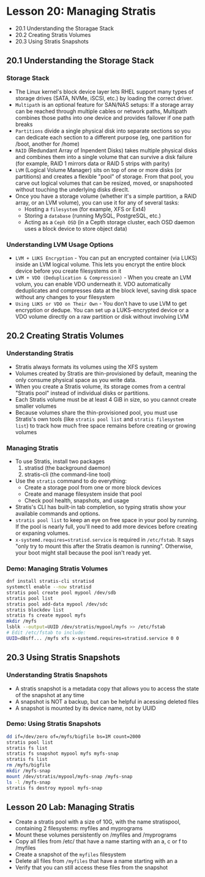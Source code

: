 # Lesson 20: Managing Stratis
- 20.1 Understanding the Storagae Stack
- 20.2 Creating Stratis Volumes
- 20.3 Using Stratis Snapshots

## 20.1 Understanding the Storage Stack
### Storage Stack
- The Linux kernel's block device layer lets RHEL support many types of storage drives (SATA, NVMe, iSCSI, etc.) by loading the correct driver.
- `Multipath` is an optional feature for SAN/NAS setups: If a storage array can be reached through multiple cables or network paths, Multipath combines those paths into one device and provides failover if one path breaks
- `Partitions` divide a single physical disk into separate sections so you can dedicate each section to a different purpose (eg, one partition for /boot, another for /home)
- `RAID` (Redundant Array of Inpendent Disks) takes multiple physical disks and combines them into a single volume that can survive a disk failure (for example, RAID 1 mirrors data or RAID 5 strips with parity)
- `LVM` (Logical Volume Manager) sits on top of one or more disks (or partitions) and creates a flexible "pool" of storage. From that pool, you carve out logical volumes that can be resized, moved, or snapshooted without touching the underlying disks direclt.
- Once you have a storage volume (whether it's a simple partition, a RAID array, or an LVM volume), you can use it for any of several tasks:
    - Hosting a `filesystem` (for example, XFS or Ext4)
    - Storing a `database` (running MySQL, PostgreSQL, etc.)
    - Acting as a `Ceph OSD` (in a Cepth storage cluster, each OSD daemon uses a block device to store object data)

### Understanding LVM Usage Options
- `LVM + LUKS Encryption` - You can put an encrypted container (via LUKS) inside an LVM logical volume. This lets you encrypt the entire block device before you create filesystems on it
- `LVM + VDO (Deduplication & Compression)` - When you create an LVM volum, you can enable VDO underneath it. VDO automatically deduplicates and compresses data at the block level, saving disk space without any changes to your filesystem
- `Using LUKS or VDO on Their Own` - You don't have to use LVM to get encryption or dedupe. You can set up a LUKS-encrypted device or a VDO volume directly on a raw partition or disk without involving LVM

## 20.2 Creating Stratis Volumes
### Understanding Stratis
- Stratis always formats its volumes using the XFS system
- Volumes created by Stratis are thin-provisioned by default, meaning the only consume physical space as you write data.
- When you create a Stratis volume, its storage comes from a central "Stratis pool" instead of individual disks or partitions.
- Each Stratis volume must be at least 4 GiB in size, so you cannot create smaller volumes
- Because volumes share the thin-provisioned pool, you must use Stratis's own tools (like `stratis pool list` and `stratis filesystem list`) to track how much free space remains before creating or growing volumes

### Managing Stratis
- To use Stratis, install two packages
    1. stratisd (the background daemon)
    2. stratis-cli (the command-line tool)
- Use the `stratis` command to do everything:
    - Create a storage pool from one or more block devices
    - Create and manage filesystem inside that pool
    - Check pool health, snapshots, and usage
- Stratis's CLI has built-in tab completion, so typing stratis <Tab> <Tab> show your available commands and options.
- `stratis pool list` to keep an eye on free space in your pool by running. If the pool is nearly full, you'll need to add more devices before creating or expaning volumes.
- `x-systemd.requires=stratisd.service` is required in `/etc/fstab`. It says "only try to mount this after the Stratis deamon is running". Otherwise, your boot might stall because the pool isn't ready yet.

### Demo: Managing Stratis Volumes
```bash
dnf install stratis-cli stratisd
systemctl enable --now stratisd
stratis pool create pool mypool /dev/sdb
stratis pool list
stratis pool add-data mypool /dev/sdc
stratis blockdev list
stratis fs create mypool myfs
mkdir /myfs
lsblk --output=UUID /dev/stratis/mypool/myfs >> /etc/fstab
# Edit /etc/fstab to include:
UUID=d8sff... /myfs xfs x-systemd.requires=stratisd.service 0 0
```

## 20.3 Using Stratis Snapshots
### Understanding Stratis Snapshots
- A stratis snapshot is a metadata copy that allows you to access the state of the snapshot at any time
- A snapshot is NOT a backup, but can be helpful in acessing deleted files
- A snapshot is mounted by its device name, not by UUID

### Demo: Using Stratis Snapshots
```bash
dd if=/dev/zero of=/myfs/bigfile bs=1M count=2000
stratis pool list
stratis fs list
stratis fs snapshot mypool myfs myfs-snap
stratis fs list
rm /myfs/bigfile
mkdir /myfs-snap
mount /dev/stratis/mypool/myfs-snap /myfs-snap
ls -l /myfs-snap
stratis fs destroy mypool myfs-snap
```

## Lesson 20 Lab: Managing Stratis
- Create a stratis pool with a size of 10G, with the name stratispool, containing 2 filesystems: myfiles and myprograms
- Mount these volumes persistently on /myfiles and /myprograms
- Copy all files from /etc/ that have a name starting with an a, c or f to /myfiles
- Create a snapshot of the `myfiles` filesystem
- Delete all files from `/myfiles` that have a name starting with an a
- Verify that you can still access these files from the snapshot